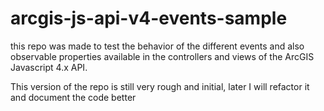 # arcgis-js-api-v4-events-sample
this repo was made to test the behavior of the different events and also observable properties available in the controllers and views of the ArcGIS Javascript 4.x API.


This version of the repo is still very rough and initial, later I will refactor it and document the code better 

